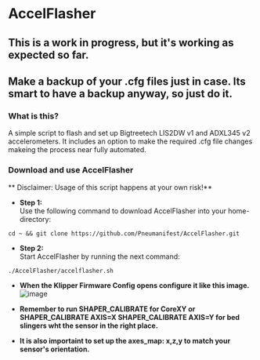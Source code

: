 # AccelFlasher
## This is a work in progress, but it's working as expected so far. 
## Make a backup of your .cfg files just in case. Its smart to have a backup anyway, so just do it. 

### What is this?
A simple script to flash and set up Bigtreetech LIS2DW v1 and ADXL345 v2 accelerometers.
It includes an option to make the required .cfg file changes makeing the process near fully automated.

### Download and use AccelFlasher
** Disclaimer: Usage of this script happens at your own risk!**

* **Step 1:** \
Use the following command to download AccelFlasher into your home-directory:

```shell
cd ~ && git clone https://github.com/Pneumanifest/AccelFlasher.git
```

* **Step 2:** \
Start AccelFlasher by running the next command:

```shell
./AccelFlasher/accelflasher.sh
```
* **When the Klipper Firmware Config opens configure it like this image.** \
![image](https://github.com/Pneumanifest/AccelFlasher/assets/117918822/56ab4f42-618f-433d-a9ad-8b374dfeab7f)

* **Remember to run SHAPER_CALIBRATE for CoreXY or SHAPER_CALIBRATE AXIS=X SHAPER_CALIBRATE AXIS=Y for bed slingers wht the sensor in the right place.** 
* **It is also importaint to set up the axes_map: x,z,y to match your sensor's orientation.** 

 
